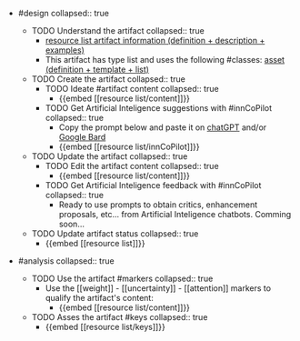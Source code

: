 
- #design
   collapsed:: true
  - TODO Understand the artifact
    collapsed:: true
    - [resource list artifact information (definition + description + examples)](https://go.innbok.com/#/page/innBoK%2Fresource-list%2Finfo)
    - This artifact has type list and uses the following #classes: [asset (definition + template + list)](https://go.innbok.com/#/page/innBoK%2Fclass%2Fasset)
  - TODO Create the artifact
     collapsed:: true
    - TODO Ideate #artifact content
      collapsed:: true
      - {{embed [[resource list/content]]}}
    - TODO Get Artificial Inteligence suggestions with #innCoPilot
      collapsed:: true
      - Copy the prompt below and paste it on [chatGPT](https://chat.openai.com) and/or [Google Bard](https://bard.google.com/chat)
      - {{embed [[resource list/innCoPilot]]}}
  - TODO Update the artifact
    collapsed:: true
    - TODO Edit the artifact content
     collapsed:: true
      - {{embed [[resource list/content]]}}
    - TODO Get Artificial Inteligence feedback with #innCoPilot
      collapsed:: true
      - Ready to use prompts to obtain critics, enhancement proposals, etc... from Artificial Inteligence chatbots. Comming soon...
  - TODO Update artifact status
    collapsed:: true
    - {{embed [[resource list]]}}


- #analysis
  collapsed:: true
  - TODO Use the artifact #markers
    collapsed:: true
    - Use the [[weight]] - [[uncertainty]] - [[attention]] markers to qualify the artifact's content:
      - {{embed [[resource list/content]]}}
  - TODO Asses the artifact #keys
    collapsed:: true
    - {{embed [[resource list/keys]]}}



